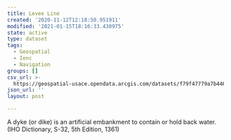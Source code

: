 ```yaml
---
title: Levee Line
created: '2020-11-12T12:18:50.951911'
modified: '2021-01-15T18:16:33.430975'
state: active
type: dataset
tags:
  - Geospatial
  - Ienc
  - Navigation
groups: []
csv_url: >-
  https://geospatial-usace.opendata.arcgis.com/datasets/f79f47779a7b446297edb28c61877aaf_0.csv?outSR=%7B%22latestWkid%22%3A4326%2C%22wkid%22%3A4326%7D
json_url: ''
layout: post

---
```

A dyke (or dike) is an artificial embankment to contain or hold back water.(IHO Dictionary, S-32, 5th Edition, 1361)
